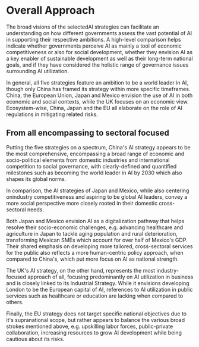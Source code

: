 # Overall Approach

The broad visions of the selectedAI strategies can facilitate an understanding on how different governments assess the vast potential of AI in supporting their respective ambitions. A high-level comparison helps indicate whether governments perceive AI as mainly a tool of economic competitiveness or also for social development, whether they envision AI as a key enabler of sustainable development as well as their long-term national goals, and if they have considered the holistic range of governance issues surrounding AI utilization.

In general, all five strategies feature an ambition to be a world leader in AI, though only China has framed its strategy within more specific timeframes. China, the European Union, Japan and Mexico envision the use of AI in both economic and social contexts, while the UK focuses on an economic view. Ecosystem-wise, China, Japan and the EU all elaborate on the role of AI regulations in mitigating related risks.

## From all encompassing to sectoral focused 
Putting the five strategies on a spectrum, China's AI strategy appears to be the most comprehensive, encompassing a broad range of economic and socio-political elements from domestic industries and international competition to social governance, with clearly-defined and quantified milestones such as becoming the world leader in AI by 2030 which also shapes its global norms.

In comparison, the AI strategies of Japan and Mexico, while also centering onindustry competitiveness and aspiring to be global AI leaders, convey a more social perspective more closely rooted in their domestic cross-sectoral needs.

Both Japan and Mexico envision AI as a digitalization pathway that helps resolve their socio-economic challenges, e.g. advancing healthcare and agriculture in Japan to tackle aging population and rural deterioration, transforming Mexican SMEs which account for over half of Mexico's GDP.  Their shared emphasis on developing more tailored, cross-sectoral services for the public also reflects a more human-centric policy approach, when compared to China's, which put more focus on AI as national strength.

The UK's AI strategy, on the other hand, represents the most industry-focused approach of all, focusing predominantly on AI utilization in business and is closely linked to its Industrial Strategy. While it envisions developing London to be the European capital of AI, references to AI utilization in public services such as healthcare or education are lacking when compared to others.

Finally, the EU strategy does not target specific national objectives due to it's supranational scope, but rather appears to balance the various broad strokes mentioned above, e.g. upskilling labor forces, public-private collaboration, increasing resources to grow AI development while being cautious about its risks.
